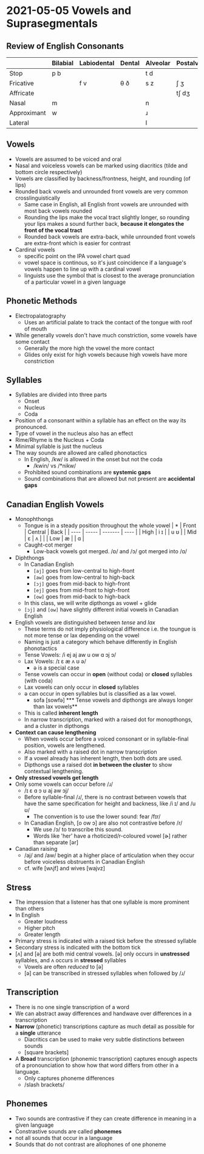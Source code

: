 # 2021-05-05 Vowels and Suprasegmentals

## Review of English Consonants

|             | Bilabial | Labiodental | Dental | Alveolar | Postalveolar | Palatal | Velar | Glottal |
| ----------- | -------- | ----------- | ------ | -------- | ------------ | ------- | ----- | ------- |
| Stop        | p b      |             |        | t d      |              |         | k g   | ʔ       |
| Fricative   |          | f v         | θ ð    | s z      | ʃ ʒ          |         |       | h       |
| Affricate   |          |             |        |          | tʃ dʒ        |         |       |         |
| Nasal       | m        |             |        | n        |              |         | ŋ     |         |
| Approximant | w        |             |        | ɹ	       |              | j       | w     |         |
| Lateral     |          |             |        | l        |              |         |       |         |

## Vowels
* Vowels are assumed to be voiced and oral
* Nasal and voiceless vowels can be marked using diacritics (tilde and bottom circle respectively)
* Vowels are classified by backness/frontness, height, and rounding (of lips)
* Rounded back vowels and unrounded front vowels are very common crosslinguistically
  * Same case in English, all English front vowels are unrounded with most back vowels rounded
  * Rounding the lips make the vocal tract slightly longer, so rounding your lips makes a sound further back, **because it elongates the front of the vocal tract**
  * Rounded back vowels are extra-back, while unrounded front vowels are extra-front which is easier for contrast
* Cardinal vowels
  * specific point on the IPA vowel chart quad
  * vowel space is continous, so it's just coincidence if a language's vowels happen to line up with a cardinal vowel
  * linguists use the symbol that is closest to the average pronunciation of a particular vowel in a given language

## Phonetic Methods
* Electropalatography
  * Uses an artificial palate to track the contact of the tongue with roof of mouth
* While generally vowels don't have much constriction, some vowels have some contact
  * Generally the more high the vowel the more contact
  * Glides only exist for high vowels because high vowels have more constriction

## Syllables
* Syllables are divided into three parts
  * Onset
  * Nucleus
  * Coda
* Position of a consonant within a syllable has an effect on the way its pronounced.
* Type of vowel in the nucleus also has an effect
* Rime/Rhyme is the Nucleus + Coda
* Minimal syllable is just the nucleus
* The way sounds are allowed are called phonotactics
  * In English, /kw/ is allowed in the onset but not the coda
    * /kwin/ vs /*nikw/
  * Prohibited sound combinations are **systemic gaps**
  * Sound combinations that are allowed but not present are **accidental gaps**


## Canadian English Vowels
* Monophthongs
  * Tongue is in a steady position throughout the whole vowel
  | *    | Front | Central | Back |
  | ---- | ----- | ------- | ---- |
  | High | i ɪ   |         | u ʊ  |
  | Mid  | ε     | ʌ       |      |
  | Low  | æ     |         | ɑ    |
  * Caught-cot merger
    * Low-back vowels got merged. /ɒ/ and /ɔ/ got merged into /ɑ/
* Diphthongs
  * In Canadian English
    * `[aj]` goes from low-central to high-front
    * `[aw]` goes from low-central to high-back
    * `[ɔj]` goes from mid-back to high-front
    * `[ej]` goes from mid-front to high-front
    * `[ow]` goes from mid-back to high-back
  * In this class, we will write dipthongs as vowel + glide
  * `[ɔj]` and `[ow]` have slightly different initial vowels in Canadian English
* English vowels are distinguished between *tense* and *lax*
  * These terms do not imply physiological difference i.e. the toungue is not more tense or lax depending on the vowel
  * Naming is just a category which behave differently in English phonotactics
  * Tense Vowels: /i ej aj aw u ow ɑ ɔj ɔ/
  * Lax Vowels: /ɪ ε æ ʌ ʊ ə/
    * ə is a special case
  * Tense vowels can occur in **open** (without coda) or **closed** syllables (with coda)
  * Lax vowels can only occur in **closed** syllables
  * ə can occur in open syllables but is classified as a lax vowel.
    * sofa [sowfə]
*** Tense vowels and dipthongs are always longer than lax vowels**
  * This is called **inherent length**
  * In narrow transcription, marked with a raised dot for monopthongs, and a cluster in dipthongs
* **Context can cause lengthening**
  * When vowels occur before a voiced consonant or in syllable-final position, vowels are lengthened.
  * Also marked with a raised dot in narrow transcription
  * If a vowel already has inherent length, then both dots are used.
  * Dipthongs use a raised dot **in between the cluster** to show contextual lengthening.
* **Only stressed vowels get length**
* Only some vowels can occur before /ɹ/
  * /ɪ ε ɑ ɔ ʊ aj aw ɔj/
  * Before syllable-final /ɹ/, there is no contrast between vowels that have the same specification for height and backness, like /i ɪ/ and /u ʊ/
    * The convention is to use the lower sound: fear /fɪr/
  * In Canadian English, [o ow ɔ] are also not contrastive before /r/
    * We use /ɔ/ to transcribe this sound.
    * Words like 'her' have a rhoticized/r-coloured vowel [ɚ] rather than separate [ər]
* Canadian raising
  * /aj/ and /aw/ begin at a higher place of articulation when they occur before voiceless obstruents in Canadian English
  * cf. wife [wʌjf] and wives [wajvz]
## Stress
* The impression that a listener has that one syllable is more prominent than others
* In English
  * Greater loudness
  * Higher pitch
  * Greater length
* Primary stress is indicated with a raised tick before the stressed syllable
* Secondary stress is indicated with the bottom tick
* [ʌ] and [ə] are both mid central vowels. [ə] only occurs in **unstressed** syllables, and ʌ occurs in **stressed** syllables
  * Vowels are often *reduced* to [ə]
  * [ə] can be transcribed in stressed syllables when followed by /ɹ/

## Transcription
* There is no one single transcription of a word
* We can abstract away differences and handwave over differences in a transcription
* **Narrow** (phonetic) transcriptions capture as much detail as possible for a **single** utterance
  * Diacritics can be used to make very subtle distinctions between sounds
  * [square brackets]
* A **Broad** transcription (phonemic transcription) captures enough aspects of a pronounciation to show how that word differs from other in a language.
  * Only captures phoneme differences
  * /slash brackets/

## Phonemes
* Two sounds are contrastive if they can create difference in meaning in a given language
* Constrastive sounds are called **phonemes**
* not all sounds that occur in a language 
* Sounds that do not contrast are allophones of one phoneme